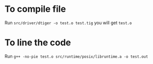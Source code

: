 # To compile file
Run
`src/driver/dtiger -o test.o test.tig`
you will get `test.o`

# To line the code
Run
`g++ -no-pie test.o src/runtime/posix/libruntime.a -o test.out`